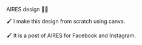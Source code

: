 AIRES design 🎨✨

🖌️ I make this design from scratch using canva.

🖌️ It is a post of AIRES for Facebook and Instagram.
